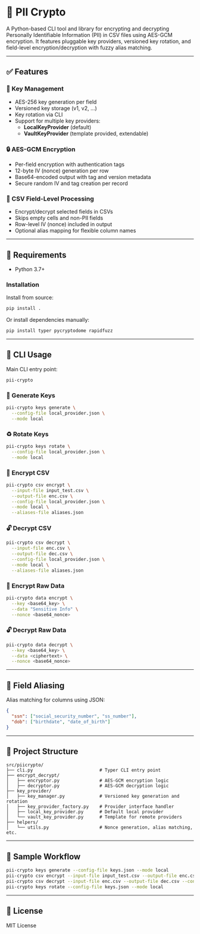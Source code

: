 
# 🔐 PII Crypto

A Python-based CLI tool and library for encrypting and decrypting Personally Identifiable Information (PII) in CSV files using AES-GCM encryption. It features pluggable key providers, versioned key rotation, and field-level encryption/decryption with fuzzy alias matching.

---

## ✅ Features

### 🔑 Key Management
- AES-256 key generation per field
- Versioned key storage (v1, v2, …)
- Key rotation via CLI
- Support for multiple key providers:
  - **LocalKeyProvider** (default)
  - **VaultKeyProvider** (template provided, extendable)

### 🔒 AES-GCM Encryption
- Per-field encryption with authentication tags
- 12-byte IV (nonce) generation per row
- Base64-encoded output with tag and version metadata
- Secure random IV and tag creation per record

### 📂 CSV Field-Level Processing
- Encrypt/decrypt selected fields in CSVs
- Skips empty cells and non-PII fields
- Row-level IV (nonce) included in output
- Optional alias mapping for flexible column names

---

## 🧰 Requirements

- Python 3.7+

### Installation

Install from source:

```bash
pip install .
```

Or install dependencies manually:

```bash
pip install typer pycryptodome rapidfuzz
```

---

## 🚀 CLI Usage

Main CLI entry point:

```bash
pii-crypto
```

### 🔑 Generate Keys

```bash
pii-crypto keys generate \
  --config-file local_provider.json \
  --mode local
```

### ♻️ Rotate Keys

```bash
pii-crypto keys rotate \
  --config-file local_provider.json \
  --mode local
```

### 🔐 Encrypt CSV

```bash
pii-crypto csv encrypt \
  --input-file input_test.csv \
  --output-file enc.csv \
  --config-file local_provider.json \
  --mode local \
  --aliases-file aliases.json
```

### 🔓 Decrypt CSV

```bash
pii-crypto csv decrypt \
  --input-file enc.csv \
  --output-file dec.csv \
  --config-file local_provider.json \
  --mode local \
  --aliases-file aliases.json
```

### 🔐 Encrypt Raw Data

```bash
pii-crypto data encrypt \
  --key <base64_key> \
  --data "Sensitive Info" \
  --nonce <base64_nonce>
```

### 🔓 Decrypt Raw Data

```bash
pii-crypto data decrypt \
  --key <base64_key> \
  --data <ciphertext> \
  --nonce <base64_nonce>
```

---

## 🧠 Field Aliasing

Alias matching for columns using JSON:

```json
{
  "ssn": ["social_security_number", "ss_number"],
  "dob": ["birthdate", "date_of_birth"]
}
```

---

## 📁 Project Structure

```
src/piicrypto/
├── cli.py                         # Typer CLI entry point
├── encrypt_decrypt/
│   ├── encryptor.py               # AES-GCM encryption logic
│   ├── decryptor.py               # AES-GCM decryption logic
├── key_provider/
│   ├── key_manager.py             # Versioned key generation and rotation
│   ├── key_provider_factory.py    # Provider interface handler
│   ├── local_key_provider.py      # Default local provider
│   └── vault_key_provider.py      # Template for remote providers
├── helpers/
│   └── utils.py                   # Nonce generation, alias matching, etc.
```

---

## 🧪 Sample Workflow

```bash
pii-crypto keys generate --config-file keys.json --mode local
pii-crypto csv encrypt --input-file input_test.csv --output-file enc.csv --config-file local_provider.json --mode local --aliases-file aliases.json
pii-crypto csv decrypt --input-file enc.csv --output-file dec.csv --config-file local_provider.json --mode local --aliases-file aliases.json
pii-crypto keys rotate --config-file keys.json --mode local
```

---

## 📜 License

MIT License
